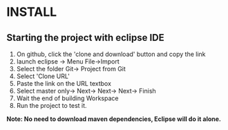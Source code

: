 <h1>INSTALL</h1>
<p>  
 <h2> Starting the project with eclipse IDE</h2>
<ol>
	<li> On github, click the 'clone and download' button and copy the link</li>
	<li>launch eclipse -> Menu File->Import</li>
	<li>Select the folder Git-> Project from Git</li>
	<li>Select 'Clone URL'</li>
	<li>Paste the link on the URL textbox</li>
	<li>Select master only-> Next-> Next-> Next-> Finish</li>
	<li>Wait the end of building Workspace</li>
	<li>Run the project to test it.</li>
</ol>
<b>Note: No need to download maven dependencies,
Eclipse will do it alone.</b>
</p>
